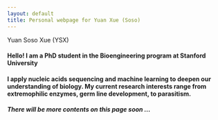 ```yaml
---
layout: default
title: Personal webpage for Yuan Xue (Soso)
---
```


Yuan Soso Xue (YSX)

#### Hello! I am a PhD student in the Bioengineering program at Stanford University

#### I apply nucleic acids sequencing and machine learning to deepen our understanding of biology. My current research interests range from extremophilic enzymes, germ line development, to parasitism. 

##### There will be more contents on this page soon ...

